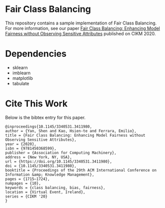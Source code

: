 # Fair Class Balancing
This repository contains a sample implementation of Fair Class Balancing. For more information, see our paper [Fair Class Balancing: Enhancing Model Fairness without Observing Sensitive Attributes](https://dl.acm.org/doi/abs/10.1145/3340531.3411980) published on CIKM 2020.

# Dependencies
-	sklearn
-	imblearn
- 	matplotlib
-	tabulate


# Cite This Work
Below is the bibtex entry for this paper.
```
@inproceedings{10.1145/3340531.3411980,
author = {Yan, Shen and Kao, Hsien-te and Ferrara, Emilio},
title = {Fair Class Balancing: Enhancing Model Fairness without Observing Sensitive Attributes},
year = {2020},
isbn = {9781450368599},
publisher = {Association for Computing Machinery},
address = {New York, NY, USA},
url = {https://doi.org/10.1145/3340531.3411980},
doi = {10.1145/3340531.3411980},
booktitle = {Proceedings of the 29th ACM International Conference on Information &amp; Knowledge Management},
pages = {1715–1724},
numpages = {10},
keywords = {class balancing, bias, fairness},
location = {Virtual Event, Ireland},
series = {CIKM '20}
}
```
